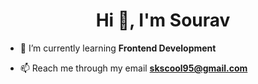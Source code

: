 <h1 align="center">Hi 👋, I'm Sourav</h1>



- 🌱 I’m currently learning **Frontend Development**

- 📫 Reach me through my email **skscool95@gmail.com**






